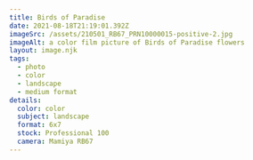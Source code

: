 ```yaml
---
title: Birds of Paradise
date: 2021-08-18T21:19:01.392Z
imageSrc: /assets/210501_RB67_PRN10000015-positive-2.jpg
imageAlt: a color film picture of Birds of Paradise flowers
layout: image.njk
tags:
  - photo
  - color
  - landscape
  - medium format
details:
  color: color
  subject: landscape
  format: 6x7
  stock: Professional 100
  camera: Mamiya RB67
---
```

